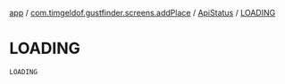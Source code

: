 [app](../../index.md) / [com.timgeldof.gustfinder.screens.addPlace](../index.md) / [ApiStatus](index.md) / [LOADING](./-l-o-a-d-i-n-g.md)

# LOADING

`LOADING`